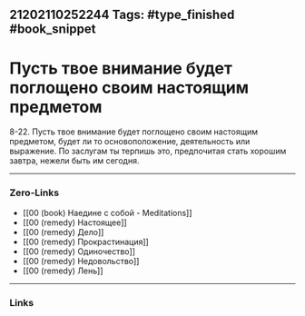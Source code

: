 21202110252244
Tags: #type_finished #book_snippet 
---
# Пусть твое внимание будет поглощено своим настоящим предметом

 8-22. Пусть твое внимание будет поглощено своим настоящим предметом, будет ли то основоположение, деятельность или выражение. По заслугам ты терпишь это, предпочитая стать хорошим завтра, нежели быть им сегодня. 

---
### Zero-Links
 - [[00 (book) Наедине с собой - Meditations]]
 - [[00 (remedy) Настоящее]]
 - [[00 (remedy) Дело]]
 - [[00 (remedy) Прокрастинация]]
 - [[00 (remedy) Одиночество]]
 - [[00 (remedy) Недовольство]]
 - [[00 (remedy) Лень]]
---
### Links
